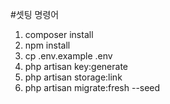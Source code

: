 #셋팅 명령어
1. composer install
2. npm install
3. cp .env.example .env
4. php artisan key:generate
5. php artisan storage:link
6. php artisan migrate:fresh --seed
